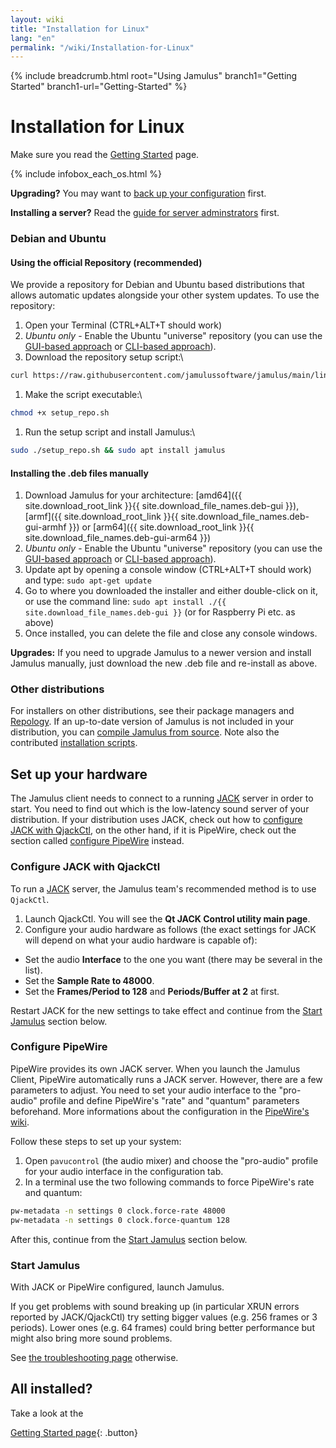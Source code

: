 ```yaml
---
layout: wiki
title: "Installation for Linux"
lang: "en"
permalink: "/wiki/Installation-for-Linux"
---
```


{% include breadcrumb.html root="Using Jamulus" branch1="Getting Started" branch1-url="Getting-Started" %}

# Installation for Linux

Make sure you read the [Getting Started](Getting-Started) page.

{% include infobox_each_os.html %}

**Upgrading?** You may want to [back up your configuration](Software-Manual#backing-up-jamulus) first.

**Installing a server?** Read the [guide for server adminstrators](Running-a-Server) first.

### Debian and Ubuntu

#### Using the official Repository (recommended)

We provide a repository for Debian and Ubuntu based distributions that allows automatic updates alongside your other system updates. To use the repository:

1. Open your Terminal (CTRL+ALT+T should work)
1. *Ubuntu only* - Enable the Ubuntu "universe" repository (you can use the [GUI-based approach](https://askubuntu.com/a/148645) or [CLI-based approach](https://askubuntu.com/a/227788)).
1. Download the repository setup script:\\
```bash
curl https://raw.githubusercontent.com/jamulussoftware/jamulus/main/linux/setup_repo.sh > setup_repo.sh
```
1. Make the script executable:\\
```bash
chmod +x setup_repo.sh
```
1. Run the setup script and install Jamulus:\\
```bash
sudo ./setup_repo.sh && sudo apt install jamulus
```

#### Installing the .deb files manually

1. Download Jamulus for your architecture: [amd64]({{ site.download_root_link }}{{ site.download_file_names.deb-gui }}), [armf]({{ site.download_root_link }}{{ site.download_file_names.deb-gui-armhf }}) or [arm64]({{ site.download_root_link }}{{ site.download_file_names.deb-gui-arm64 }})
1. *Ubuntu only* - Enable the Ubuntu "universe" repository (you can use the [GUI-based approach](https://askubuntu.com/a/148645) or [CLI-based approach](https://askubuntu.com/a/227788)).
1. Update apt by opening a console window (CTRL+ALT+T should work) and type: `sudo apt-get update`
1. Go to where you downloaded the installer and either double-click on it, or use the command line: `sudo apt install ./{{ site.download_file_names.deb-gui }}` (or for Raspberry Pi etc. as above)
1. Once installed, you can delete the file and close any console windows.

**Upgrades:** If you need to upgrade Jamulus to a newer version and install Jamulus manually, just download the new .deb file and re-install as above.

### Other distributions

For installers on other distributions, see their package managers and [Repology](https://repology.org/project/jamulus/versions). If an up-to-date version of Jamulus is not included in your distribution, you can [compile Jamulus from source](https://github.com/jamulussoftware/jamulus/blob/main/COMPILING.md). Note also the contributed [installation scripts](https://github.com/jamulussoftware/installscripts).

## Set up your hardware

The Jamulus client needs to connect to a running [JACK](https://jackaudio.org/) server in order to start. You need to find out which is the low-latency sound server of your distribution.
If your distribution uses JACK, check out how to [configure JACK with QjackCtl](Installation-for-Linux#configure-jack-with-qjackctl), on the other hand, if it is PipeWire, check out the section called [configure PipeWire](Installation-for-Linux#configure-pipewire) instead.

### Configure JACK with QjackCtl

To run a [JACK](https://jackaudio.org/) server, the Jamulus team's recommended method is to use `QjackCtl`.

1. Launch QjackCtl. You will see the **Qt JACK Control utility main page**.
2. Configure your audio hardware as follows (the exact settings for JACK will depend on what your audio hardware is capable of):

- Set the audio **Interface** to the one you want (there may be several in the list).
- Set the **Sample Rate to 48000**.
- Set the **Frames/Period to 128** and **Periods/Buffer at 2** at first.

Restart JACK for the new settings to take effect and continue from the [Start Jamulus](Installation-for-Linux#start-jamulus) section below.

### Configure PipeWire

PipeWire provides its own JACK server. When you launch the Jamulus Client, PipeWire automatically runs a JACK server. However, there are a few parameters to adjust.
You need to set your audio interface to the "pro-audio" profile and define PipeWire's "rate" and "quantum" parameters beforehand.
More informations about the configuration in the [PipeWire's wiki](https://gitlab.freedesktop.org/pipewire/pipewire/-/wikis/Config-JACK#jack-server).

Follow these steps to set up your system:
1. Open `pavucontrol` (the audio mixer) and choose the "pro-audio" profile for your audio interface in the configuration tab.
2. In a terminal use the two following commands to force PipeWire's rate and quantum:
```bash
pw-metadata -n settings 0 clock.force-rate 48000
pw-metadata -n settings 0 clock.force-quantum 128
```
After this, continue from the [Start Jamulus](Installation-for-Linux#start-jamulus) section below.

### Start Jamulus

With JACK or PipeWire configured, launch Jamulus.

If you get problems with sound breaking up (in particular XRUN errors reported by JACK/QjackCtl) try setting bigger values (e.g. 256 frames or 3 periods).
Lower ones (e.g. 64 frames) could bring better performance but might also bring more sound problems.

See [the troubleshooting page](Client-Troubleshooting) otherwise.

## All installed?

Take a look at the

[Getting Started page](Getting-Started){: .button}
